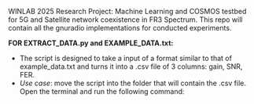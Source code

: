 WINLAB 2025 Research Project: 
Machine Learning and COSMOS testbed for 5G and Satellite network coexistence in FR3 Spectrum.
This repo will contain all the gnuradio implementations for conducted experiments.

**FOR EXTRACT_DATA.py and EXAMPLE_DATA.txt:**

  - The script is designed to take a input of a format similar to that of example_data.txt and turns it into a .csv file of 3 columns: gain, SNR, FER.
  - _Use case_: move the script into the folder that will contain the .csv file. Open the terminal and run the following command: 
